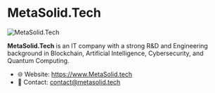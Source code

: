 # MetaSolid.Tech

![MetaSolid.Tech](https://www.metasolid.tech/images/logo-light.svg)

**MetaSolid.Tech** is an IT company with a strong R&D and Engineering background in Blockchain, Artificial Intelligence, Cybersecurity, and Quantum Computing.

* 🌐  Website: https://www.MetaSolid.tech
* 📧  Contact: contact@metasolid.tech
